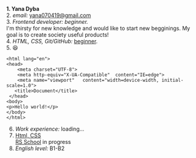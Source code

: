 **1. Yana Dyba**    
2. *email:* yana070419@gmail.com    
3. *Frontend developer: beginner.*    
 I'm thirsty for new knowledge and would like to start new begginings. My goal is to create society useful products!   
4. *HTML, CSS, Git/GitHub:* [beginner](https://ru.code-basics.com/).  
5.  :laughing:  
<!DOCTYPE html> 
    <html lang="en">    
    <head>  
        <meta charset="UTF-8">  
        <meta http-equiv="X-UA-Compatible"  content="IE=edge">  
        <meta name="viewport"   content="width=device-width, initial-scale=1.0">    
       <title>Document</title> 
     </head> 
    <body>  
    <p>Hello world!</p>
    </body> 
    </html>
6. *Work experience:* loading...    
7. [Html, CSS](https://ru.code-basics.com/)     
[RS School](https://app.rs.school/) in progress 
8. *English level:* B1-B2